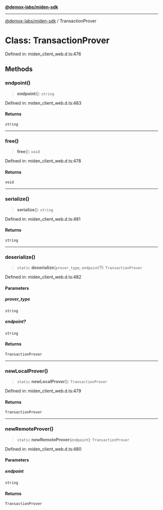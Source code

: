 [**@demox-labs/miden-sdk**](../README.md)

***

[@demox-labs/miden-sdk](../README.md) / TransactionProver

# Class: TransactionProver

Defined in: miden\_client\_web.d.ts:476

## Methods

### endpoint()

> **endpoint**(): `string`

Defined in: miden\_client\_web.d.ts:483

#### Returns

`string`

***

### free()

> **free**(): `void`

Defined in: miden\_client\_web.d.ts:478

#### Returns

`void`

***

### serialize()

> **serialize**(): `string`

Defined in: miden\_client\_web.d.ts:481

#### Returns

`string`

***

### deserialize()

> `static` **deserialize**(`prover_type`, `endpoint`?): `TransactionProver`

Defined in: miden\_client\_web.d.ts:482

#### Parameters

##### prover\_type

`string`

##### endpoint?

`string`

#### Returns

`TransactionProver`

***

### newLocalProver()

> `static` **newLocalProver**(): `TransactionProver`

Defined in: miden\_client\_web.d.ts:479

#### Returns

`TransactionProver`

***

### newRemoteProver()

> `static` **newRemoteProver**(`endpoint`): `TransactionProver`

Defined in: miden\_client\_web.d.ts:480

#### Parameters

##### endpoint

`string`

#### Returns

`TransactionProver`
